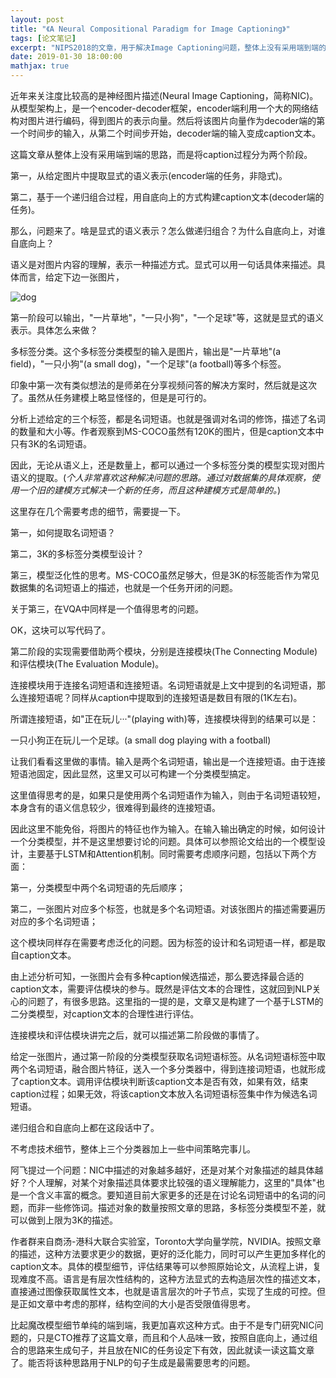 ```yaml
---
layout: post
title: "《A Neural Compositional Paradigm for Image Captioning》"
tags: [论文笔记]
excerpt: "NIPS2018的文章，用于解决Image Captioning问题，整体上没有采用端到端的思路，不过其中的语言生成策略或许有值得借鉴的地方。"
date: 2019-01-30 18:00:00
mathjax: true
---
```


近年来关注度比较高的是神经图片描述(Neural Image Captioning，简称NIC)。从模型架构上，是一个encoder-decoder框架，encoder端利用一个大的网络结构对图片进行编码，得到图片的表示向量。然后将该图片向量作为decoder端的第一个时间步的输入，从第二个时间步开始，decoder端的输入变成caption文本。

这篇文章从整体上没有采用端到端的思路，而是将caption过程分为两个阶段。

第一，从给定图片中提取显式的语义表示(encoder端的任务，非隐式)。

第二，基于一个递归组合过程，用自底向上的方式构建caption文本(decoder端的任务)。

那么，问题来了。啥是显式的语义表示？怎么做递归组合？为什么自底向上，对谁自底向上？

语义是对图片内容的理解，表示一种描述方式。显式可以用一句话具体来描述。具体而言，给定下边一张图片，

![dog](http://wx1.sinaimg.cn/square/aba7d18bly1fzoo1o19v5j207q040acr.jpg)

第一阶段可以输出，"一片草地"，"一只小狗"，"一个足球"等，这就是显式的语义表示。具体怎么来做？

多标签分类。这个多标签分类模型的输入是图片，输出是"一片草地"(a field)，"一只小狗"(a small dog)，"一个足球"(a football)等多个标签。

印象中第一次有类似想法的是师弟在分享视频问答的解决方案时，然后就是这次了。虽然从任务建模上略显怪怪的，但是是可行的。

分析上述给定的三个标签，都是名词短语。也就是强调对名词的修饰，描述了名词的数量和大小等。作者观察到MS-COCO虽然有120K的图片，但是caption文本中只有3K的名词短语。

因此，无论从语义上，还是数量上，都可以通过一个多标签分类的模型实现对图片语义的提取。(_个人非常喜欢这种解决问题的思路。通过对数据集的具体观察，使用一个旧的建模方式解决一个新的任务，而且这种建模方式是简单的。_)

这里存在几个需要考虑的细节，需要提一下。

第一，如何提取名词短语？

第二，3K的多标签分类模型设计？

第三，模型泛化性的思考。MS-COCO虽然足够大，但是3K的标签能否作为常见数据集的名词短语上的描述，也就是一个任务开闭的问题。

关于第三，在VQA中同样是一个值得思考的问题。

OK，这块可以写代码了。

第二阶段的实现需要借助两个模块，分别是连接模块(The Connecting Module)和评估模块(The Evaluation Module)。

连接模块用于连接名词短语和连接短语。名词短语就是上文中提到的名词短语，那么连接短语呢？同样从caption中提取到的连接短语是数目有限的(1K左右)。

所谓连接短语，如"正在玩儿···"(playing with)等，连接模块得到的结果可以是：

一只小狗正在玩儿一个足球。(a small dog playing with a football)

让我们看看这里做的事情。输入是两个名词短语，输出是一个连接短语。由于连接短语池固定，因此显然，这里又可以可构建一个分类模型搞定。

这里值得思考的是，如果只是使用两个名词短语作为输入，则由于名词短语较短，本身含有的语义信息较少，很难得到最终的连接短语。

因此这里不能免俗，将图片的特征也作为输入。在输入输出确定的时候，如何设计一个分类模型，并不是这里想要讨论的问题。具体可以参照论文给出的一个模型设计，主要基于LSTM和Attention机制。同时需要考虑顺序问题，包括以下两个方面：

第一，分类模型中两个名词短语的先后顺序；

第二，一张图片对应多个标签，也就是多个名词短语。对该张图片的描述需要遍历对应的多个名词短语；

这个模块同样存在需要考虑泛化的问题。因为标签的设计和名词短语一样，都是取自caption文本。

由上述分析可知，一张图片会有多种caption候选描述，那么要选择最合适的caption文本，需要评估模块的参与。既然是评估文本的合理性，这就回到NLP关心的问题了，有很多思路。这里指的一提的是，文章又是构建了一个基于LSTM的二分类模型，对caption文本的合理性进行评估。

连接模块和评估模块讲完之后，就可以描述第二阶段做的事情了。

给定一张图片，通过第一阶段的分类模型获取名词短语标签。从名词短语标签中取两个名词短语，融合图片特征，送入一个多分类器中，得到连接词短语，也就形成了caption文本。调用评估模块判断该caption文本是否有效，如果有效，结束caption过程；如果无效，将该caption文本放入名词短语标签集中作为候选名词短语。

递归组合和自底向上都在这段话中了。

不考虑技术细节，整体上三个分类器加上一些中间策略完事儿。

阿飞提过一个问题：NIC中描述的对象越多越好，还是对某个对象描述的越具体越好？个人理解，对某个对象描述具体要求比较强的语义理解能力，这里的"具体"也是一个含义丰富的概念。要知道目前大家更多的还是在讨论名词短语中的名词的问题，而非一些修饰词。描述对象的数量按照文章的思路，多标签分类模型不差，就可以做到上限为3K的描述。

作者群来自商汤-港科大联合实验室，Toronto大学向量学院，NVIDIA。按照文章的描述，这种方法要求更少的数据，更好的泛化能力，同时可以产生更加多样化的caption文本。具体的模型细节，评估结果等可以参照原始论文，从流程上讲，复现难度不高。语言是有层次性结构的，这种方法显式的去构造层次性的描述文本，直接通过图像获取属性文本，也就是语言层次的叶子节点，实现了生成的可控。但是正如文章中考虑的那样，结构空间的大小是否受限值得思考。

比起魔改模型细节单纯的端到端，我更加喜欢这种方式。由于不是专门研究NIC问题的，只是CTO推荐了这篇文章，而且和个人品味一致，按照自底向上，通过组合的思路来生成句子，并且放在NIC的任务设定下有效，因此就读一读这篇文章了。能否将该种思路用于NLP的句子生成是最需要思考的问题。



















